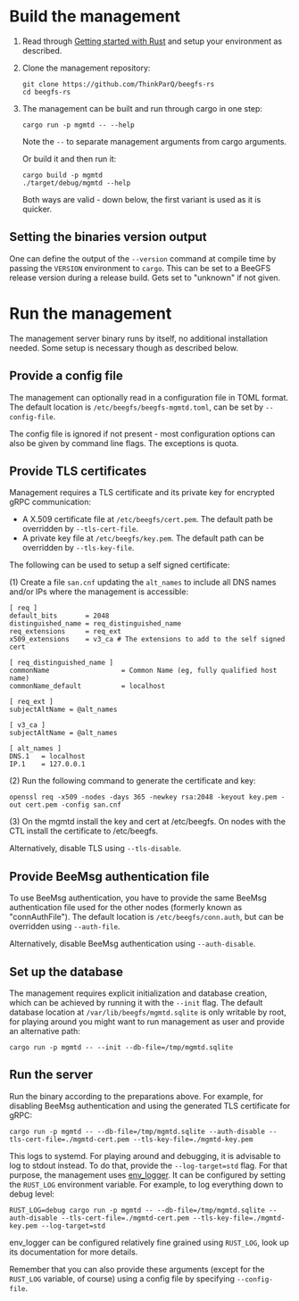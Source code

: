 # Build the management

1. Read through [Getting started with Rust](https://github.com/ThinkParQ/beegfs-rs/wiki/Getting-Started-with-Rust) and setup your environment as described.

2. Clone the management repository:

   ```shell
   git clone https://github.com/ThinkParQ/beegfs-rs
   cd beegfs-rs
   ```

3. The management can be built and run through cargo in one step:

   ```shell
   cargo run -p mgmtd -- --help
   ```

   Note the `--` to separate management arguments from cargo arguments.

   Or build it and then run it:

   ```shell
   cargo build -p mgmtd
   ./target/debug/mgmtd --help
   ```

   Both ways are valid - down below, the first variant is used as it is quicker.

## Setting the binaries version output

One can define the output of the `--version` command at compile time by passing the `VERSION`
environment to `cargo`. This can be set to a BeeGFS release version during a release build. Gets
set to "unknown" if not given.

# Run the management

The management server binary runs by itself, no additional installation needed. Some setup is necessary though as described below.

## Provide a config file

The management can optionally read in a configuration file in TOML format. The default location is `/etc/beegfs/beegfs-mgmtd.toml`, can be set by `--config-file`.

The config file is ignored if not present - most configuration options can also be given by command line flags. The exceptions is quota.

## Provide TLS certificates

Management requires a TLS certificate and its private key for encrypted gRPC communication:

* A X.509 certificate file at `/etc/beegfs/cert.pem`. The default path be overridden by `--tls-cert-file`.
* A private key file at `/etc/beegfs/key.pem`. The default path can be overridden by `--tls-key-file`.

The following can be used to setup a self signed certificate:

(1) Create a file `san.cnf` updating the `alt_names` to include all DNS names and/or IPs where the management is accessible:

```
[ req ]
default_bits       = 2048
distinguished_name = req_distinguished_name
req_extensions     = req_ext
x509_extensions    = v3_ca # The extensions to add to the self signed cert

[ req_distinguished_name ]
commonName                  = Common Name (eg, fully qualified host name)
commonName_default          = localhost

[ req_ext ]
subjectAltName = @alt_names

[ v3_ca ]
subjectAltName = @alt_names

[ alt_names ]
DNS.1   = localhost
IP.1    = 127.0.0.1
```
(2) Run the following command to generate the certificate and key:
```shell
openssl req -x509 -nodes -days 365 -newkey rsa:2048 -keyout key.pem -out cert.pem -config san.cnf
```

(3) On the mgmtd install the key and cert at /etc/beegfs. On nodes with the CTL install the certificate to /etc/beegfs.

Alternatively, disable TLS using `--tls-disable`.

## Provide BeeMsg authentication file

To use BeeMsg authentication, you have to provide the same BeeMsg authentication file used for the other nodes (formerly known as "connAuthFile"). The default location is `/etc/beegfs/conn.auth`, but can be overridden using `--auth-file`.

Alternatively, disable BeeMsg authentication using `--auth-disable`.

## Set up the database

The management requires explicit initialization and database creation, which can be achieved by running it with the `--init` flag. The default database location at `/var/lib/beegfs/mgmtd.sqlite` is only writable by root, for playing around you might want to run management as user and provide an alternative path:

```shell
cargo run -p mgmtd -- --init --db-file=/tmp/mgmtd.sqlite
```

## Run the server

Run the binary according to the preparations above. For example, for disabling BeeMsg authentication and using the generated TLS certificate for gRPC:

```shell
cargo run -p mgmtd -- --db-file=/tmp/mgmtd.sqlite --auth-disable --tls-cert-file=./mgmtd-cert.pem --tls-key-file=./mgmtd-key.pem
```

This logs to systemd. For playing around and debugging, it is advisable to log to stdout instead. To do that, provide the `--log-target=std` flag. For that purpose, the management uses [env_logger](https://docs.rs/env_logger/latest/env_logger/). It can be configured by setting the `RUST_LOG` environment variable. For example, to log everything down to debug level:

```shell
RUST_LOG=debug cargo run -p mgmtd -- --db-file=/tmp/mgmtd.sqlite --auth-disable --tls-cert-file=./mgmtd-cert.pem --tls-key-file=./mgmtd-key.pem --log-target=std
```

env_logger can be configured relatively fine grained using `RUST_LOG`, look up its documentation for more details.

Remember that you can also provide these arguments (except for the `RUST_LOG` variable, of course) using a config file by specifying `--config-file`.
